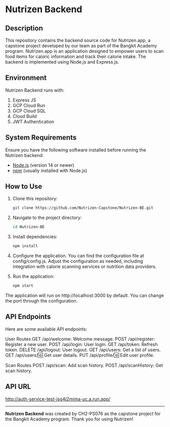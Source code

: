 # Nutrizen Backend

## Description

This repository contains the backend source code for Nutrizen.app, a capstone project developed by our team as part of the Bangkit Academy program. Nutrizen.app is an application designed to empower users to scan food items for caloric information and track their calorie intake. The backend is implemented using Node.js and Express.js.

## Environment

Nutrizen Backend runs with:
1. Express JS
2. GCP Cloud Run
3. GCP Cloud SQL
4. Cloud Build
5. JWT Authentication

## System Requirements

Ensure you have the following software installed before running the Nutrizen backend:

- [Node.js](https://nodejs.org/) (version 14 or newer)
- [npm](https://www.npmjs.com/) (usually installed with Node.js)

## How to Use

1. Clone this repository:

   ```bash
   git clone https://github.com/Nutrizen-Capstone/Nutrizen-BE.git
   
2. Navigate to the project directory:

   ```bash
   cd Nutrizen-BE
   ```
3. Install dependencies:

   ```bash
   npm install
   ```
4. Configure the application. You can find the configuration file at config/config.js. Adjust the configuration as needed, including integration with calorie scanning services or nutrition data providers.

5. Run the application:

   ```bash
   npm start
   ```
The application will run on http://localhost:3000 by default. You can change the port through the configuration.

## API Endpoints
Here are some available API endpoints:

User Routes
GET /api/welcome: Welcome message.
POST /api/register: Register a new user.
POST /api/login: User login.
GET /api/token: Refresh token.
DELETE /api/logout: User logout.
GET /api/users: Get a list of users.
GET /api/users/:id: Get user details.
PUT /api/profile/:id: Edit user profile.

Scan Routes
POST /api/scan: Add scan history.
POST /api/scanHistory: Get scan history.

## API URL

http://auth-service-test-jsg4j2mima-uc.a.run.app/



---

**Nutrizen Backend** was created by CH2-PS076 as the capstone project for the Bangkit Academy program. Thank you for using Nutrizen!


